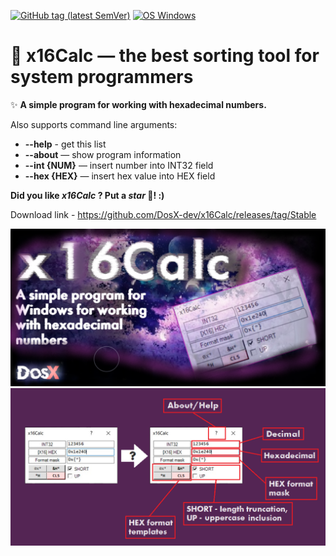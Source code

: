 [![GitHub tag (latest SemVer)](https://img.shields.io/github/tag/DosX-dev/x16Calc.svg)](https://github.com/DosX-dev/x16Calc/releases)
[![OS Windows](https://img.shields.io/badge/os-windows-brightgreen)](https://github.com/DosX-dev/x16Calc/releases)

# 💾 x16Calc — the best sorting tool for system programmers

✨ **A simple program for working with hexadecimal numbers.**

Also supports command line arguments:
* **--help** - get this list
* **--about** — show program information
* **--int {NUM}** — insert number into INT32 field
* **--hex {HEX}** — insert hex value into HEX field

**Did you like _x16Calc_ ? Put a _star_ 🌟!  :)**

Download link - https://github.com/DosX-dev/x16Calc/releases/tag/Stable

![Scr1](https://raw.githubusercontent.com/DosX-dev/x16Calc/main/pic1.jpg)
![Scr2](https://raw.githubusercontent.com/DosX-dev/x16Calc/main/presentation.jpg)
